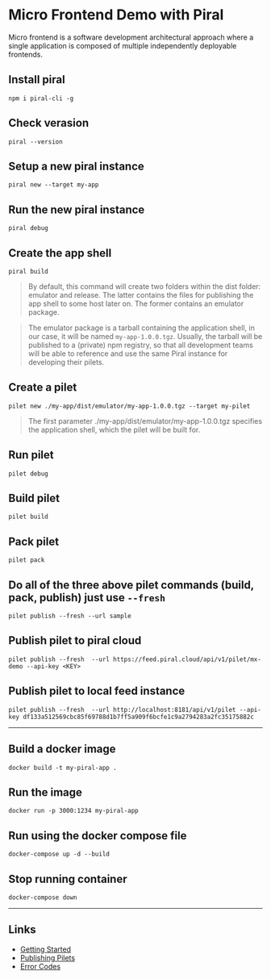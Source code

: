 # Micro Frontend Demo with Piral
Micro frontend is a software development architectural approach where a single application is composed of multiple independently deployable frontends.

## Install piral
    npm i piral-cli -g

## Check verasion
    piral --version

## Setup a new piral instance
    piral new --target my-app

## Run the new piral instance
    piral debug

## Create the app shell
    piral build

  >By default, this command will create two folders within the dist folder: emulator and release. The latter contains the files for publishing the app shell to some host later on. The former contains an emulator package.

  >The emulator package is a tarball containing the application shell, in our case, it will be named `my-app-1.0.0.tgz`. Usually, the tarball will be published to a (private) npm registry, so that all development teams will be able to reference and use the same Piral instance for developing their pilets.

## Create a pilet
    pilet new ./my-app/dist/emulator/my-app-1.0.0.tgz --target my-pilet

  >The first parameter ./my-app/dist/emulator/my-app-1.0.0.tgz specifies the application shell, which the pilet will be built for.

## Run pilet
    pilet debug

## Build pilet
    pilet build

## Pack pilet
    pilet pack

## Do all of the three above pilet commands (build, pack, publish) just use `--fresh`
    pilet publish --fresh --url sample

## Publish pilet to piral cloud
    pilet publish --fresh  --url https://feed.piral.cloud/api/v1/pilet/mx-demo --api-key <KEY>

## Publish pilet to local feed instance
    pilet publish --fresh  --url http://localhost:8181/api/v1/pilet --api-key df133a512569cbc85f69788d1b7ff5a909f6bcfe1c9a2794283a2fc35175882c
---
## Build a docker image
    docker build -t my-piral-app .

## Run the image
    docker run -p 3000:1234 my-piral-app

## Run using the docker compose file
    docker-compose up -d --build

## Stop running container
    docker-compose down
---
## Links
- [Getting Started](https://docs.piral.io/guidelines/tutorials/02-getting-started)
- [Publishing Pilets](https://docs.piral.io/guidelines/tutorials/03-publishing-pilets)
- [Error Codes](https://docs.piral.io/code/0000)